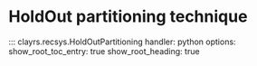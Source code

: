 # HoldOut partitioning technique

::: clayrs.recsys.HoldOutPartitioning
    handler: python
    options:
        show_root_toc_entry: true
        show_root_heading: true
